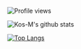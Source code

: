
<!--
**Leifzhang/LeifZhang** is a ✨ _special_ ✨ repository because its `README.md` (this file) appears on your GitHub profile.


Here are some ideas to get you started:

- 🔭 I’m currently working on ...
- 🌱 I’m currently learning ...
- 👯 I’m looking to collaborate on ...
- 🤔 I’m looking for help with ...
- 💬 Ask me about ...
- 📫 How to reach me: ...
- 😄 Pronouns: ...
- ⚡ Fun fact: ...
-->

![Profile views](https://gpvc.arturio.dev/Kos-M)

![Kos-M's github stats](https://github-readme-stats.vercel.app/api?username=Kos-M&show_icons=true)

[![Top Langs](https://github-readme-stats.vercel.app/api/top-langs/?username=Kos-M&layout=compact)](https://github.com/anuraghazra/github-readme-stats)

 
<!--
**Kos-M/Kos-M** is a ✨ _special_ ✨ repository because its `README.md` (this file) appears on your GitHub profile.

Here are some ideas to get you started:

- 🔭 I’m currently working on ...
- 🌱 I’m currently learning ...
- 👯 I’m looking to collaborate on ...
- 🤔 I’m looking for help with ...
- 💬 Ask me about ...
- 📫 How to reach me: ...
- 😄 Pronouns: ...
- ⚡ Fun fact: ...
-->
